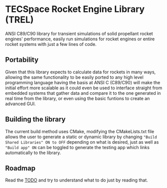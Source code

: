 # TECSpace Rocket Engine Library (TREL)
ANSI C89/C90 library for transient simulations of solid propellant rocket engines' performance, easily run simulations for rocket engines or entire rocket systems with just a few lines of code.

## Portability
Given that this library expects to calculate data for rockets in many ways, allowing the same functionality to be easily ported to any high level programming language having the basis at ANSI C (C89/C90) will make the initial effort more scalable as it could even be used to interface straight from embedded systems that gather data and compare it to the one generated in real time from the library, or even using the basic funtions to create an advanced GUI.

## Building the library
The current build method uses CMake, modifying the CMakeLists.txt file allows the user to generate a static or dynamic library by changing `"Build Shared Libraries" ON to OFF` depending on what is desired, just as well as `"Build app" ON` can be toggled to generate the testing app which links automatically to the library.

## Roadmap
Read the [TODO](https://github.com/Coheteria-TECSpace/TREL/blob/dev/TODO.md) and try to
understand what to do just by reading that.
